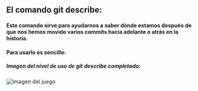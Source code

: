 ## El comando git describe:

#### Este comando sirve para ayudarnos a saber dónde estamos después de que nos hemos movido varios commits hacia adelante o atrás en la historia.

#### Para usarlo es sencillo:

##### Imagen del nivel de uso de git describe completado:
![Imagen del juego](/Captures/0016.png)